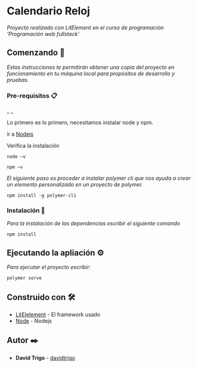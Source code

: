 # Calendario Reloj

_Proyecto realizado con LitElement en el curso de programación 'Programación web fullstack'_

## Comenzando 🚀

_Estas instrucciones te permitirán obtener una copia del proyecto en funcionamiento en tu máquina local para propósitos de desarrollo y pruebas._

### Pre-requisitos 📋

_ _

Lo primero es lo primero, necesitamos instalar node y npm.


ir a [Nodejs](https://nodejs.org/en/) 


Verifica la instalación

```
node –v
```
```
npm –v
```

_El siguiente paso es proceder a instalar polymer cli que nos ayuda a crear un elemento personalizado en un proyecto de polymer._

```
npm install -g polymer-cli
```

### Instalación 🔧


_Para la instalación de las dependencias escribir el siguiente comando_

```
npm install
```


## Ejecutando la apliación ⚙️


_Para ejecutar el proyecto escribir:_

```
polymer serve
```

## Construido con 🛠️

* [LitElelement](https://lit-element.polymer-project.org/) - El framework usado
* [Node](https://nodejs.org/en/) - Nodejs

## Autor ✒️

* **David Trigo** - [davidtrigo](https://github.com/davidtrigo)
